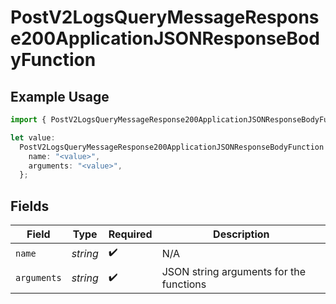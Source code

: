 # PostV2LogsQueryMessageResponse200ApplicationJSONResponseBodyFunction

## Example Usage

```typescript
import { PostV2LogsQueryMessageResponse200ApplicationJSONResponseBodyFunction } from "orq-poc-typescript-multi-env-version/models/operations";

let value:
  PostV2LogsQueryMessageResponse200ApplicationJSONResponseBodyFunction = {
    name: "<value>",
    arguments: "<value>",
  };
```

## Fields

| Field                                   | Type                                    | Required                                | Description                             |
| --------------------------------------- | --------------------------------------- | --------------------------------------- | --------------------------------------- |
| `name`                                  | *string*                                | :heavy_check_mark:                      | N/A                                     |
| `arguments`                             | *string*                                | :heavy_check_mark:                      | JSON string arguments for the functions |